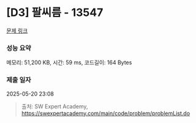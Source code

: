 # [D3] 팔씨름 - 13547 

[문제 링크](https://swexpertacademy.com/main/code/problem/problemDetail.do?contestProbId=AX6PP9G6p1sDFAS9) 

### 성능 요약

메모리: 51,200 KB, 시간: 59 ms, 코드길이: 164 Bytes

### 제출 일자

2025-05-20 23:08



> 출처: SW Expert Academy, https://swexpertacademy.com/main/code/problem/problemList.do